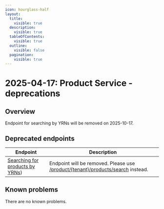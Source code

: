 ```yaml
---
icon: hourglass-half
layout:
  title:
    visible: true
  description:
    visible: true
  tableOfContents:
    visible: true
  outline:
    visible: false
  pagination:
    visible: true
---
```


# 2025-04-17: Product Service - deprecations

## Overview

Endpoint for searching by YRNs will be removed on 2025-10-17.

## Deprecated endpoints

| Endpoint                                                                                        | Description                                                                                                                                                                               |
|-------------------------------------------------------------------------------------------------|-------------------------------------------------------------------------------------------------------------------------------------------------------------------------------------------|
| [Searching for products by YRNs](https://developer.emporix.io/api-references/api-guides//products-labels-and-brands/product-service/api-reference/products#post-product-tenant-search))  | Endpoint will be removed. Please use [/product/{tenant}/products/search](https://developer.emporix.io/api-references/api-guides//products-labels-and-brands/product-service/api-reference/products#post-product-tenant-products-search) instead.                              |

## Known problems

There are no known problems.